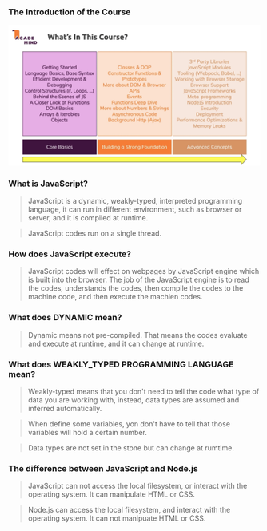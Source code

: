 ### The Introduction of the Course

![Introduction](introduction_of_the_course.png)

### What is JavaScript?

> JavaScript is a dynamic, weakly-typed, interpreted programming language, it can run in different environment, such as browser or server, and it is compiled at runtime.

> JavaScript codes run on a single thread.

### How does JavaScript execute?

> JavaScript codes will effect on webpages by JavaScript engine which is built into the browser. The job of the JavaScript engine is to read the codes, understands the codes, then compile the codes to the machine code, and then execute the machien codes.

### What does **DYNAMIC** mean?

> Dynamic means not pre-compiled. That means the codes evaluate and execute at runtime, and it can change at runtime.

### What does **WEAKLY_TYPED PROGRAMMING LANGUAGE** mean?

> Weakly-typed means that you don't need to tell the code what type of data you are working with, instead, data types are assumed and inferred automatically.

> When define some variables, yon don't have to tell that those variables will hold a certain number.

> Data types are not set in the stone but can change at rumtime.

### The difference between JavaScript and Node.js

> JavaScript can not access the local filesystem, or interact with the operating system. It can manipulate HTML or CSS.

> Node.js can access the local filesystem, and interact with the operating system. It can not manipuate HTML or CSS.
